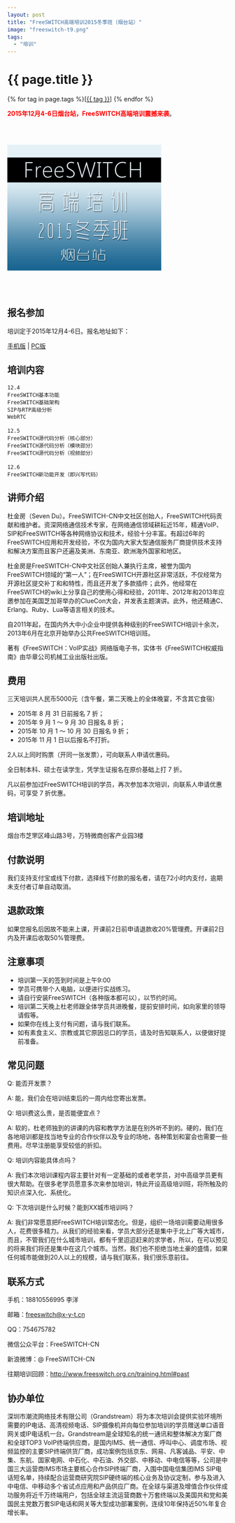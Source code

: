 ```yaml
---
layout: post
title: "FreeSWITCH高端培训2015冬季班（烟台站）"
image: "freeswitch-t9.png"
tags:
  - "培训"
---
```


# {{ page.title }}

<div class="tags">
{% for tag in page.tags %}[<a class="tag" href="/tags.html#{{ tag }}">{{ tag }}</a>] {% endfor %}
</div>


<strong style="color:red">2015年12月4-6日烟台站，FreeSWITCH高端培训震撼来袭</strong>。

<br><br>

<img src="/images/training/freeswitch-t9.png">

<br><br>

## 报名参加

培训定于2015年12月4-6日。报名地址如下：

[手机版](http://wap.koudaitong.com/v2/showcase/goods?alias=i6ypaq4r) | [PC版](http://t.cn/RyJ2hKH)

## 培训内容

    12.4
    FreeSWITCH基本功能
    FreeSWITCH基础架构
    SIP与RTP高级分析
    WebRTC

    12.5
    FreeSWITCH源代码分析（核心部分）
    FreeSWITCH源代码分析（模块部分）
    FreeSWITCH源代码分析（视频部分）

    12.6
    FreeSWITCH新功能开发（即兴写代码）

## 讲师介绍

杜金房（Seven Du）。FreeSWITCH-CN中文社区创始人，FreeSWITCH代码贡献和维护者。资深网络通信技术专家，在网络通信领域耕耘近15年，精通VoIP、SIP和FreeSWITCH等各种网络协议和技术，经验十分丰富。有超过6年的FreeSWITCH应用和开发经验，不仅为国内大家大型通信服务厂商提供技术支持和解决方案而且客户还遍及美洲、东南亚、欧洲海外国家和地区。

杜金房是FreeSWITCH-CN中文社区创始人兼执行主席，被誉为国内FreeSWITCH领域的“第一人”；在FreeSWITCH开源社区非常活跃，不仅经常为开源社区提交补丁和和特性，而且还开发了多款插件；此外，他经常在FreeSWITCH的wiki上分享自己的使用心得和经验，2011年、2012年和2013年应邀参加在美国芝加哥举办的ClueCon大会，并发表主题演讲。此外，他还精通C、Erlang、Ruby、Lua等语言相关的技术。

自2011年起，在国内外大中小企业中提供各种级别的FreeSWITCH培训十余次，2013年6月在北京开始举办公共FreeSWITCH培训班。

著有《FreeSWITCH：VoIP实战》网络版电子书，实体书《FreeSWITCH权威指南》由华章公司机械工业出版社出版。

## 费用
三天培训共人民币5000元（含午餐，第二天晚上的全体晚宴，不含其它食宿）

* 2015年 8 月 31 日前报名 7 折；
* 2015年 9 月 1 ～ 9 月 30 日报名 8 折；
* 2015年 10 月 1 ～ 10 月 30 日报名 9 折；
* 2015年 11 月 1 日以后报名不打折。

2人以上同时购票（开同一张发票），可向联系人申请优惠码。

全日制本科、硕士在读学生，凭学生证报名在原价基础上打 7 折。

凡以前参加过FreeSWITCH培训的学员，再次参加本次培训，向联系人申请优惠码，可享受 7 折优惠。

## 培训地址

烟台市芝罘区峰山路3号，万特微商创客产业园3楼

## 付款说明

我们支持支付宝或线下付款，选择线下付款的报名者，请在72小时内支付，逾期未支付者订单自动取消。

## 退款政策

如果您报名后因故不能来上课，开课前2日前申请退款收20%管理费。开课前2日内及开课后收取50%管理费。

## 注意事项

* 培训第一天的签到时间是上午9:00
* 学员可携带个人电脑，以便进行实战练习。
* 请自行安装FreeSWITCH（各种版本都可以），以节约时间。
* 培训第二天晚上杜老师跟全体学员共进晚餐，提前安排时间，如向家里的领导请假等。
* 如果你在线上支付有问题，请与我们联系。
* 如有素食主义、宗教或其它原因忌口的学员，请及时告知联系人，以便做好提前准备。

## 常见问题

Q: 能否开发票？

A: 能，我们会在培训结束后的一周内给您寄出发票。

Q: 培训费这么贵，是否能便宜点？

A: 软的，杜老师独到的讲课的内容和教学方法是在别外听不到的。硬的，我们在各地培训都是找当地专业的合作伙伴以及专业的场地，各种策划和宴会也需要一些费用。尽早注册能享受较低的折扣。

Q: 培训内容能具体点吗？

A: 我们本次培训课程内容主要针对有一定基础的或者老学员，对中高级学员更有很大帮助。在很多老学员愿意多次来参加培训，特此开设高级培训班，将所触及的知识点深入化、系统化。

Q: 下次培训是什么时候？能到XX城市培训吗？

A: 我们非常愿意把FreeSWITCH培训常态化。但是，组织一场培训需要动用很多人，花费很多精力。从我们的经验来看，学员大部分还是集中于北上广等大城市，而且，不管我们在什么城市培训，都有千里迢迢赶来的求学者，所以，在可以预见的将来我们将还是集中在这几个城市。当然，我们也不拒绝当地土豪的盛情，如果任何城市能做到20人以上的规模，请与我们联系，我们很乐意前往。

## 联系方式

手机：18810556995 李洋

邮箱：freeswitch@x-y-t.cn

QQ：754675782

微信公众平台：FreeSWITCH-CN

新浪微博：@ FreeSWITCH-CN

往期培训回顾：http://www.freeswitch.org.cn/training.html#past

## 协办单位

深圳市潮流网络技术有限公司（Grandstream）将为本次培训会提供实验环境所需要的IP电话、高清视频电话、SIP摄像机并向每位参加培训的学员赠送单口语音网关或IP电话机一台。Grandstream是全球知名的统一通讯和整体解决方案厂商和全球TOP3 VoIP终端供应商，是国内IMS、统一通信、呼叫中心、调度市场、视频监控的主要SIP终端供货厂商，成功案例包括京东、网易、凡客诚品、平安、中集、东航、国家电网、中石化、中石油、外交部、中移动、中电信等等，公司是中国三大运营商IMS市场主要核心合作SIP终端厂商，入围中国电信集团IMS SIP电话短名单，持续配合运营商研究院SIP硬终端的核心业务及协议定制，参与及进入中电信、中移动多个省试点应用和产品供应厂商。在全球与渠道及增值合作伙伴成功服务将近千万终端用户，包括全球主流运营商数十万套终端以及美国共和党和美国民主党数万套SIP电话和网关等大型成功部署案例，连续10年保持近50%年复合增长率。

